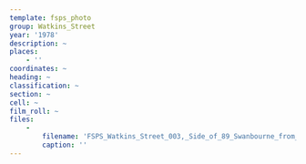 ```yaml
---
template: fsps_photo
group: Watkins_Street
year: '1978'
description: ~
places:
    - ''
coordinates: ~
heading: ~
classification: ~
section: ~
cell: ~
film_roll: ~
files:
    -
        filename: 'FSPS_Watkins_Street_003,_Side_of_89_Swanbourne_from_Watkins,_10-3-D,_1978.png'
        caption: ''
---
```

